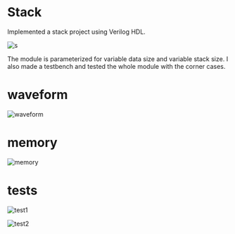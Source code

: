 # Stack
Implemented a stack project using Verilog HDL. 

![s](https://github.com/YoussefMekawy/Stack/assets/102920455/ea09bf0c-f999-4f4a-946d-67c1202c0a9b)


The module is parameterized for variable data size and variable stack size. 
I also made a testbench and tested the whole module with the corner cases.

# waveform

![waveform](https://github.com/YoussefMekawy/Stack/assets/102920455/cf7e0fae-d58c-47d8-9d8e-de97f8f6c0b2)


# memory 

![memory](https://github.com/YoussefMekawy/Stack/assets/102920455/e0ea064e-26d1-4538-8546-e6267b7f8b85)


# tests
![test1](https://github.com/YoussefMekawy/Stack/assets/102920455/af755999-208c-421f-886e-1f59e4ce94f1)

![test2](https://github.com/YoussefMekawy/Stack/assets/102920455/d33df2e3-be01-44f8-8239-d1da5c738bd4)
